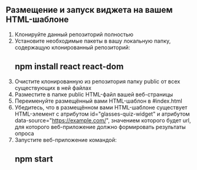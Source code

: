 ## Размещение и запуск виджета на вашем HTML-шаблоне

1. Клонируйте данный репозиторий полностью
2. Установите необходимые пакеты в вашу локальную папку, содержащую клонированный репозиторий:
   ## npm install react react-dom
3. Очистите клонированную из репозитория папку public от всех существующих в ней файлах
4. Разместите в папке public HTML-файл вашей веб-страницы
5. Переименуйте размещённый вами HTML-шаблон в #index.html
6. Убедитесь, что в размещённом вами HTML-шаблоне существует HTML-элемент с атрибутом id="glasses-quiz-widget" и атрибутом data-source="https://example.com/", значением которого будет url, для которого веб-приложение должно формировать результаты опроса
7. Запустите веб-приложение командой: 
   ## npm start
